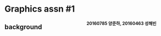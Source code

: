 # Graphics assn #1

#### <span style="float:right">20160785 양준하, 20160463 성해빈 </span>



## background




